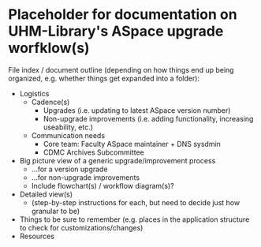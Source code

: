 # Placeholder for documentation on UHM-Library's ASpace upgrade worfklow(s)

File index / document outline (depending on how things end up being organized, e.g. whether things get expanded into a folder):

- Logistics
  - Cadence(s)
    - Upgrades (i.e. updating to latest ASpace version number)
    - Non-upgrade improvements (i.e. adding functionality, increasing useability, etc.)
  - Communication needs
    - Core team: Faculty ASpace maintainer + DNS sysdmin
    - CDMC Archives Subcommittee
- Big picture view of a generic upgrade/improvement process
    - ...for a version upgrade
    - ...for non-upgrade improvements 
    - Include flowchart(s) / workflow diagram(s)?
- Detailed view(s)
    - (step-by-step instructions for each, but need to decide just how granular to be) 
- Things to be sure to remember (e.g. places in the application structure to check for customizations/changes)
- Resources
